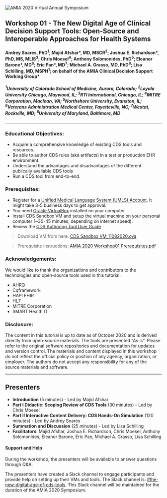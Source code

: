 ![AMIA 2020 Virtual Annual Symposium](https://www.amia.org/sites/default/files/AMIA%202020%20Virtual%20Annual%20Symposium_Webpage%20header_1172x240.jpg)
## Workshop 01 - The New Digital Age of Clinical Decision Support Tools: Open-Source and Interoperable Approaches for Health Systems
#### Andrey Soares, PhD<sup>1</sup>; Majid Afshar*, MD, MSCR<sup>2</sup>; Joshua E. Richardson*, PhD, MS, MLIS<sup>3</sup>; Chris Moesel<sup>4</sup>; Anthony Solomonides, PhD<sup>5</sup>; Eleanor Barone*, MD<sup>6</sup>; Eric Pan*, MD<sup>7</sup>; Michael A. Grasso, MD, PhD<sup>8</sup>; Lisa Schilling, MD, MSPH<sup>1</sup>; on behalf of the AMIA Clinical Decision Support Working Group*
##### <sup>1</sup>University of Colorado School of Medicine, Aurora, Colorado; <sup>2</sup>Loyola University Chicago, Maywood, IL; <sup>3</sup>RTI International, Chicago, IL; <sup>4</sup>MITRE Corporation, Maclean, VA; <sup>5</sup>Northshore University, Evanston, IL; <sup>6</sup>Veterans Administration Medical Center, Fayetteville, NC; <sup>7</sup>Westat, Rockville, MD; <sup>8</sup>University of Maryland, Baltimore, MD

<hr>
 
### Educational Objectives:
- Acquire a comprehensive knowledge of existing CDS tools and resources.
- Be able to author CDS rules (aka artifacts)  in a test or production EHR environment.
- Understand the advantages and disadvantages of the different publically available CDS tools
- Run a CDS tool from end-to-end.
### Prerequisites:
- Register for a [Unified Medical Language System (UMLS) Account](https://uts.nlm.nih.gov//license.html). It might take 3-5 business days to get approval.
- You need [Oracle VirtualBox](https://www.virtualbox.org/) installed on your computer
- Install CDS Sandbox VM and setup the virtual machine on your personal computer (~30-45 minutes, depending on internet speed). 
- Review the [CDS Authoring Tool User Guide](https://cds.ahrq.gov/authoring/documentation)

> Download VM from here: [CDS Sandbox VM_11082020.ova](https://ucdenver.egnyte.com/dl/oO09Ok3CgA)

> Prerequisite instructions: [AMIA 2020 Workshop01 Prerequisites.pdf](https://github.com/CUD2V/amia2020-cds-workshop/blob/master/AMIA%202020%20Workshop01%20Prerequisites.pdf)

### Acknowledgements:
We would like to thank the organizations and contributors to the technologies and open-source tools used in this tutorial. 
- AHRQ 
- Cqframework
- HAPI FHIR
- HL7
- MITRE Corporation
- SMART Health IT
### Disclosure: 
The content in this tutorial is up to date as of October 2020 and is derived directly from open-source materials. The tools are presented “As is”. Please refer to the original software repositories and documentation for updates and version control. The materials and content displayed in this workshop do not reflect the official policy or position of any agency, organization, or employer. The authors do not accept any responsibility for any of the source materials and software. 

<hr>

## Presenters
- **Introduction** (5 minutes) - Led by Majid Afshar
- **Part I Didactic: Scoping Review of CDS Tools** (30 minutes) - Led by Chris Moesel 
- **Part II Interactive Content Delivery: CDS Hands-On Simulation** (120 minutes) - Led by Andrey Soares
- **Summation and Discussion** (25 minutes) - Led by Lisa Schilling
- **Facilitators**: Majid Afshar, Joshua E. Richardson, Chris Moesel, Anthony Solomonides, Eleanor Barone, Eric Pan, Michael A. Grasso, Lisa Schilling

#### Support and Help
During the workshop, the presenters will be available to answer questions through Q&A.

The presenters have created a Slack channel to engage participants and provide help on setting up their VMs and tools. 
The Slack channel is: [#the-new-digital-age-of-cds-tools](https://amia2020cdsto-wg54713.slack.com). This Slack channel will be maintained for the duration of the AMIA 2020 Symposium.
